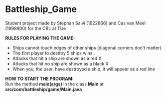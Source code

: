 # Battleship_Game
Student project made by Stephan Salvi (1922866) and Cas van Meel (1998900) for the CBL at TUe

**RULES FOR PLAYING THE GAME:**
- Ships cannot touch edges of other ships (diagonal corners don't matter)
- The first player to destroy 5 ships wins.
- Attacks that hit a ship are shown as a red X
- Attacks that hit no ship are shown as a black X 
- When you, the user, have destroyed a ship, it will appear as a red line

**HOW TO START THE PROGRAM:** <br>
Run the method **main(args)** in the class **Main** at **src/com/battleship/game/Main.java**
